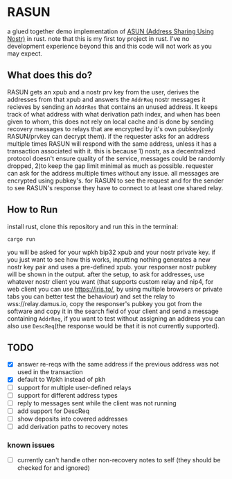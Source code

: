 # RASUN
a glued together demo implementation of [ASUN (Address Sharing Using Nostr)](https://github.com/PraiseTheMithra/ASUN) in rust.
note that this is my first toy project in rust. I've no development experience beyond this and this code will not work as you may expect.
## What does this do?
RASUN gets an xpub and a nostr prv key from the user, derives the addresses from that xpub and answers the `AddrReq` nostr messages it recieves by sending an `AddrRes` that contains an unused address. It keeps track of what address with what derivation path index, and when has been given to whom, this does not rely on local cache and is done by sending recovery messages to relays that are encrypted by it's own pubkey(only RASUN/prvkey can decrypt them). if the requester asks for an address multiple times RASUN will respond with the same address, unless it has a transaction associated with it. this is because 1) nostr, as a decentralized protocol doesn't ensure quality of the service, messages could be randomly dropped, 2)to keep the gap limit minimal as much as possible. requester can ask for the address multiple times without any issue. all messages are encrypted using pubkey's. for RASUN to see the request and for the sender to see RASUN's response they have to connect to at least one shared relay. 
## How to Run
install rust, clone this repository and run this in the terminal:
```
cargo run
```
you will be asked for your wpkh bip32 xpub and your nostr private key. if you just want to see how this works, inputting nothing generates a new nostr key pair and uses a pre-defined xpub.
your responser nostr pubkey will be shown in the output.
after the setup, to ask for addresses, use whatever nostr client you want (that supports custom relay and nip4, for web client you can use https://iris.to/, by using multiple browsers or private tabs you can better test the behaviour) and set the relay to wss://relay.damus.io, copy the responser's pubkey you got from the software and copy it in the search field of your client and send a message containing `AddrReq`, if you want to test without assigning an address you can also use `DescReq`(the response would be that it is not currently supported).


## TODO
- [x] answer re-reqs with the same address if the previous address was not used in the transaction
- [x] default to Wpkh instead of pkh
- [ ] support for multiple user-defined relays
- [ ] support for different address types
- [ ] reply to messages sent while the client was not running
- [ ] add support for DescReq
- [ ] show deposits into covered addresses
- [ ] add derivation paths to recovery notes
### known issues
- [ ] currently can't handle other non-recovery notes to self (they should be checked for and ignored)
